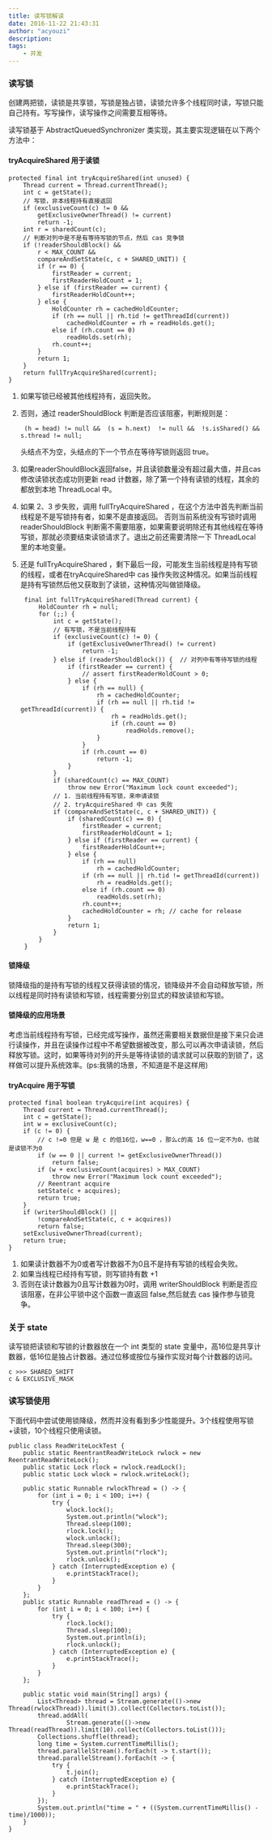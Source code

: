 ```yaml
---
title: 读写锁解读
date: 2016-11-22 21:43:31
author: "acyouzi"
description: 
tags:
    - 并发
---
```


### 读写锁
创建两把锁，读锁是共享锁，写锁是独占锁，读锁允许多个线程同时读，写锁只能自己持有。写写操作，读写操作之间需要互相等待。

读写锁基于 AbstractQueuedSynchronizer 类实现，其主要实现逻辑在以下两个方法中：

####  tryAcquireShared 用于读锁
    
    protected final int tryAcquireShared(int unused) {
        Thread current = Thread.currentThread();
        int c = getState();
        // 写锁，非本线程持有直接返回
        if (exclusiveCount(c) != 0 &&
            getExclusiveOwnerThread() != current)
            return -1;
        int r = sharedCount(c);
        // 判断对列中是不是有等待写锁的节点，然后 cas 竞争锁
        if (!readerShouldBlock() &&
            r < MAX_COUNT &&
            compareAndSetState(c, c + SHARED_UNIT)) {
            if (r == 0) {
                firstReader = current;
                firstReaderHoldCount = 1;
            } else if (firstReader == current) {
                firstReaderHoldCount++;
            } else {
                HoldCounter rh = cachedHoldCounter;
                if (rh == null || rh.tid != getThreadId(current))
                    cachedHoldCounter = rh = readHolds.get();
                else if (rh.count == 0)
                    readHolds.set(rh);
                rh.count++;
            }
            return 1;
        }
        return fullTryAcquireShared(current);
    }

1. 如果写锁已经被其他线程持有，返回失败。
2. 否则，通过 readerShouldBlock 判断是否应该阻塞，判断规则是：
        
        (h = head) != null &&  (s = h.next)  != null &&  !s.isShared() && s.thread != null;

    头结点不为空，头结点的下一个节点在等待写锁则返回 true。

3. 如果readerShouldBlock返回false，并且读锁数量没有超过最大值，并且cas 修改读锁状态成功则更新 read 计数器，除了第一个持有读锁的线程，其余的都放到本地 ThreadLocal 中。
4. 如果 2、3 步失败，调用 fullTryAcquireShared ，在这个方法中首先判断当前线程是不是写锁持有者，如果不是直接返回。
    否则当前系统没有写锁时调用 readerShouldBlock 判断需不需要阻塞，如果需要说明除还有其他线程在等待写锁，那就必须要结束读锁请求了。退出之前还需要清除一下 ThreadLocal 里的本地变量。
5. 还是 fullTryAcquireShared ，剩下最后一段，可能发生当前线程是持有写锁的线程，或者在tryAcquireShared中 cas 操作失败这种情况。如果当前线程是持有写锁然后他又获取到了读锁，这种情况叫做锁降级。

        final int fullTryAcquireShared(Thread current) {
            HoldCounter rh = null;
            for (;;) {
                int c = getState();
                // 有写锁，不是当前线程持有
                if (exclusiveCount(c) != 0) {
                    if (getExclusiveOwnerThread() != current)
                        return -1;
                } else if (readerShouldBlock()) {  // 对列中有等待写锁的线程
                    if (firstReader == current) {
                        // assert firstReaderHoldCount > 0;
                    } else {
                        if (rh == null) {
                            rh = cachedHoldCounter;
                            if (rh == null || rh.tid != getThreadId(current)) {
                                rh = readHolds.get();
                                if (rh.count == 0)
                                    readHolds.remove();
                            }
                        }
                        if (rh.count == 0)
                            return -1;
                    }
                }
                if (sharedCount(c) == MAX_COUNT)
                    throw new Error("Maximum lock count exceeded");
                // 1. 当前线程持有写锁，来申请读锁
                // 2. tryAcquireShared 中 cas 失败
                if (compareAndSetState(c, c + SHARED_UNIT)) {
                    if (sharedCount(c) == 0) {
                        firstReader = current;
                        firstReaderHoldCount = 1;
                    } else if (firstReader == current) {
                        firstReaderHoldCount++;
                    } else {
                        if (rh == null)
                            rh = cachedHoldCounter;
                        if (rh == null || rh.tid != getThreadId(current))
                            rh = readHolds.get();
                        else if (rh.count == 0)
                            readHolds.set(rh);
                        rh.count++;
                        cachedHoldCounter = rh; // cache for release
                    }
                    return 1;
                }
            }
        }

#### 锁降级
锁降级指的是持有写锁的线程又获得读锁的情况，锁降级并不会自动释放写锁，所以线程是同时持有读锁和写锁，线程需要分别显式的释放读锁和写锁。

#### 锁降级的应用场景
考虑当前线程持有写锁，已经完成写操作，虽然还需要相关数据但是接下来只会进行读操作，并且在读操作过程中不希望数据被改变，那么可以再次申请读锁，然后释放写锁。这时，如果等待对列的开头是等待读锁的请求就可以获取的到锁了，这样做可以提升系统效率。(ps:我猜的场景，不知道是不是这样用)

#### tryAcquire 用于写锁

    protected final boolean tryAcquire(int acquires) {
        Thread current = Thread.currentThread();
        int c = getState();
        int w = exclusiveCount(c);
        if (c != 0) {
            // c !=0 但是 w 是 c 的低16位，w==0 ，那么c的高 16 位一定不为0，也就是读锁不为0
            if (w == 0 || current != getExclusiveOwnerThread())
                return false;
            if (w + exclusiveCount(acquires) > MAX_COUNT)
                throw new Error("Maximum lock count exceeded");
            // Reentrant acquire
            setState(c + acquires);
            return true;
        }
        if (writerShouldBlock() ||
            !compareAndSetState(c, c + acquires))
            return false;
        setExclusiveOwnerThread(current);
        return true;
    }

1. 如果读计数器不为0或者写计数器不为0且不是持有写锁的线程会失败。
2. 如果当线程已经持有写锁，则写锁持有数 +1
3. 否则在读计数器为0且写计数器为0时，调用 writerShouldBlock 判断是否应该阻塞，在非公平锁中这个函数一直返回 false,然后就去 cas 操作参与锁竞争。
    
### 关于 state
读写锁把读锁和写锁的计数器放在一个 int 类型的 state 变量中，高16位是共享计数器，低16位是独占计数器。通过位移或按位与操作实现对每个计数器的访问。

    c >>> SHARED_SHIFT
    c & EXCLUSIVE_MASK

### 读写锁使用
下面代码中尝试使用锁降级，然而并没有看到多少性能提升。3个线程使用写锁+读锁，10个线程只使用读锁。

    public class ReadWriteLockTest {
        public static ReentrantReadWriteLock rwlock = new ReentrantReadWriteLock();
        public static Lock rlock = rwlock.readLock();
        public static Lock wlock = rwlock.writeLock();

        public static Runnable rwlockThread = () -> {
            for (int i = 0; i < 100; i++) {
                try {
                    wlock.lock();
                    System.out.println("wlock");
                    Thread.sleep(100);
                    rlock.lock();
                    wlock.unlock();
                    Thread.sleep(300);
                    System.out.println("rlock");
                    rlock.unlock();
                } catch (InterruptedException e) {
                    e.printStackTrace();
                }
            }
        };
        public static Runnable readThread = () -> {
            for (int i = 0; i < 100; i++) {
                try {
                    rlock.lock();
                    Thread.sleep(100);
                    System.out.println(i);
                    rlock.unlock();
                } catch (InterruptedException e) {
                    e.printStackTrace();
                }
            }
        };

        public static void main(String[] args) {
            List<Thread> thread = Stream.generate(()->new Thread(rwlockThread)).limit(3).collect(Collectors.toList());
            thread.addAll(
                    Stream.generate(()->new Thread(readThread)).limit(10).collect(Collectors.toList()));
            Collections.shuffle(thread);
            long time = System.currentTimeMillis();
            thread.parallelStream().forEach(t -> t.start());
            thread.parallelStream().forEach(t -> {
                try {
                    t.join();
                } catch (InterruptedException e) {
                    e.printStackTrace();
                }
            });
            System.out.println("time = " + ((System.currentTimeMillis() - time)/1000));
        }
    }

